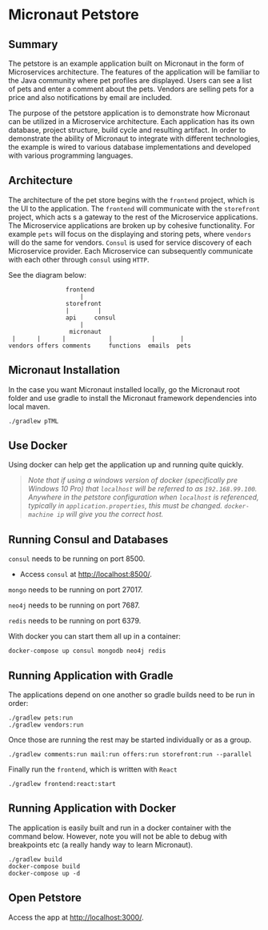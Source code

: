 # Micronaut Petstore

## Summary

The petstore is an example application built on Micronaut in the form of Microservices architecture. The features of the 
application will be familiar to the Java community where pet profiles are displayed. Users can see a list of pets and enter a comment about the pets.
Vendors are selling pets for a price and also notifications by email are included.

The purpose of the petstore application is to demonstrate how Micronaut can be utilized in a Microservice architecture. Each 
application has its own database, project structure, build cycle and resulting artifact. In order to demonstrate the ability of 
Micronaut to integrate with different technologies, the example is wired to various database implementations and developed with various
programming languages. 

## Architecture

The architecture of the pet store begins with the `frontend` project, which is the UI to the application. The `frontend` will 
communicate with the `storefront` project, which acts s a gateway to the rest of the Microservice applications. The Microservice
applications are broken up by cohesive functionality. For example `pets` will focus on the displaying and storing pets, where
`vendors` will do the same for vendors. `Consul` is used for service discovery of each Microservice provider. Each Microservice
can subsequently communicate with each other through `consul` using `HTTP`.

See the diagram below:

                    frontend
                        |
                    storefront
                    |        |
                    api     consul
                        |
                     micronaut
     |      |      |            |           |       |
    vendors offers comments     functions  emails  pets

## Micronaut Installation

In the case you want Micronaut installed locally, go the Micronaut root folder and use gradle to install the Micronaut framework 
dependencies into local maven.

```
./gradlew pTML
```

## Use Docker

Using docker can help get the application up and running quite quickly. 

> _Note that if using a windows version of docker (specifically pre Windows 10 Pro) that `localhost` will be referred to 
as `192.168.99.100`.  Anywhere in the petstore configuration when `localhost` is referenced, 
typically in `application.properties`, this must be changed. `docker-machine ip` will give you the correct host._ 

## Running Consul and Databases

`consul` needs to be running on port 8500.
- Access `consul` at [http://localhost:8500/](http://localhost:8500/).

`mongo` needs to be running on port 27017.

`neo4j` needs to be running on port 7687.

`redis` needs to be running on port 6379.

With docker you can start them all up in a container: 

```
docker-compose up consul mongodb neo4j redis
```

## Running Application with Gradle

The applications depend on one another so gradle builds need to be run in order:

```
./gradlew pets:run
./gradlew vendors:run
```

Once those are running the rest may be started individually or as a group.
```
./gradlew comments:run mail:run offers:run storefront:run --parallel
```

Finally run the `frontend`, which is written with `React`

```
./gradlew frontend:react:start
```

## Running Application with Docker

The application is easily built and run in a docker container with the command below. However, note you will not be able to 
debug with breakpoints etc (a really handy way to learn Micronaut).

```
./gradlew build
docker-compose build
docker-compose up -d
```

## Open Petstore

Access the app at [http://localhost:3000/](http://localhost:3000/).